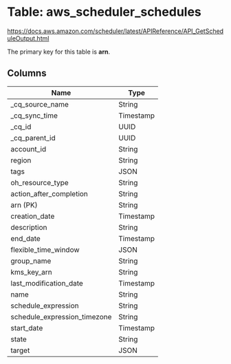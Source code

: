 # Table: aws_scheduler_schedules

https://docs.aws.amazon.com/scheduler/latest/APIReference/API_GetScheduleOutput.html

The primary key for this table is **arn**.



## Columns
| Name          | Type          |
| ------------- | ------------- |
|_cq_source_name|String|
|_cq_sync_time|Timestamp|
|_cq_id|UUID|
|_cq_parent_id|UUID|
|account_id|String|
|region|String|
|tags|JSON|
|oh_resource_type|String|
|action_after_completion|String|
|arn (PK)|String|
|creation_date|Timestamp|
|description|String|
|end_date|Timestamp|
|flexible_time_window|JSON|
|group_name|String|
|kms_key_arn|String|
|last_modification_date|Timestamp|
|name|String|
|schedule_expression|String|
|schedule_expression_timezone|String|
|start_date|Timestamp|
|state|String|
|target|JSON|
